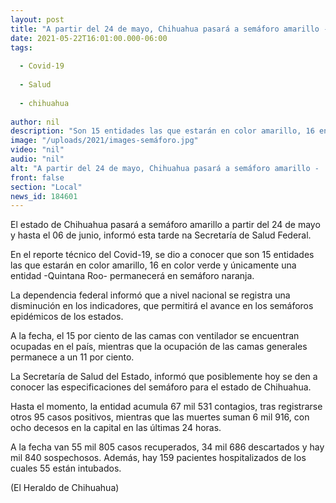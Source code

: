 ```yaml
---
layout: post
title: "A partir del 24 de mayo, Chihuahua pasará a semáforo amarillo -  Salud  "
date: 2021-05-22T16:01:00.000-06:00
tags:
  
  - Covid-19
  
  - Salud
  
  - chihuahua
  
author: nil
description: "Son 15 entidades las que estarán en color amarillo, 16 en color verde y únicamente una entidad -Quintana Roo- permanecerá en semáforo naranja"
image: "/uploads/2021/images-semáforo.jpg"
video: "nil"
audio: "nil"
alt: "A partir del 24 de mayo, Chihuahua pasará a semáforo amarillo -  Salud  "
front: false
section: "Local"
news_id: 184601
---
```


El estado de Chihuahua pasará a semáforo amarillo a partir del 24 de mayo y hasta el 06 de junio, informó esta tarde na Secretaría de Salud Federal.

En el reporte técnico del Covid-19, se dio a conocer que son 15 entidades las que estarán en color amarillo, 16 en color verde y únicamente una entidad -Quintana Roo- permanecerá en semáforo naranja.

La dependencia federal informó que a nivel nacional se registra una disminución en los indicadores, que permitirá el avance en los semáforos epidémicos de los estados.

A la fecha, el 15 por ciento de las camas con ventilador se encuentran ocupadas en el país, mientras que la ocupación de las camas generales permanece a un 11 por ciento.

La Secretaría de Salud del Estado, informó que posiblemente hoy se den a conocer las especificaciones del semáforo para el estado de Chihuahua.

Hasta el momento, la entidad acumula 67 mil 531 contagios, tras registrarse otros 95 casos positivos, mientras que las muertes suman 6 mil 916, con ocho decesos en la capital en las últimas 24 horas.

A la fecha van 55 mil 805 casos recuperados, 34 mil 686 descartados y hay mil 840 sospechosos. Además, hay 159 pacientes hospitalizados de los cuales 55 están intubados.

(El Heraldo de Chihuahua)